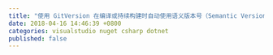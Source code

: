 ```yaml
---
title: "使用 GitVersion 在编译或持续构建时自动使用语义版本号（Semantic Versioning）"
date: 2018-04-16 14:46:39 +0800
categories: visualstudio nuget csharp dotnet
published: false
---
```


